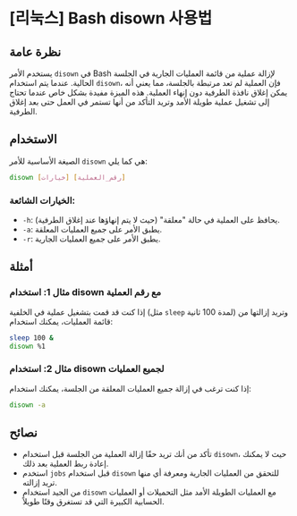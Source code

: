 # [리눅스] Bash disown 사용법

## نظرة عامة
يستخدم الأمر `disown` في Bash لإزالة عملية من قائمة العمليات الجارية في الجلسة الحالية. عندما يتم استخدام `disown`، فإن العملية لم تعد مرتبطة بالجلسة، مما يعني أنه يمكن إغلاق نافذة الطرفية دون إنهاء العملية. هذه الميزة مفيدة بشكل خاص عندما تحتاج إلى تشغيل عملية طويلة الأمد وتريد التأكد من أنها تستمر في العمل حتى بعد إغلاق الطرفية.

## الاستخدام
الصيغة الأساسية للأمر `disown` هي كما يلي:

```bash
disown [خيارات] [رقم_العملية]
```

### الخيارات الشائعة:
- `-h`: يحافظ على العملية في حالة "معلقة" (حيث لا يتم إنهاؤها عند إغلاق الطرفية).
- `-a`: يطبق الأمر على جميع العمليات المعلقة.
- `-r`: يطبق الأمر على جميع العمليات الجارية.

## أمثلة
### مثال 1: استخدام disown مع رقم العملية
إذا كنت قد قمت بتشغيل عملية في الخلفية (مثل `sleep` لمدة 100 ثانية) وتريد إزالتها من قائمة العمليات، يمكنك استخدام:

```bash
sleep 100 &
disown %1
```

### مثال 2: استخدام disown لجميع العمليات
إذا كنت ترغب في إزالة جميع العمليات المعلقة من الجلسة، يمكنك استخدام:

```bash
disown -a
```

## نصائح
- تأكد من أنك تريد حقًا إزالة العملية من الجلسة قبل استخدام `disown`، حيث لا يمكنك إعادة ربط العملية بعد ذلك.
- استخدم `jobs` قبل استخدام `disown` للتحقق من العمليات الجارية ومعرفة أي منها تريد إزالته.
- من الجيد استخدام `disown` مع العمليات الطويلة الأمد مثل التحميلات أو العمليات الحسابية الكبيرة التي قد تستغرق وقتًا طويلاً.